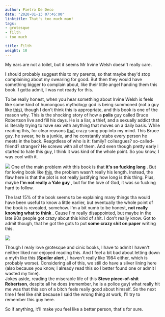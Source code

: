 ```yaml
---
author: Pietro De Deco
date: "2020-01-13 07:46:00"
linktitle: That's too much man!
tags:
- grotesque
- filth
- too much

title: Filth
weight: 10
---
```

My ears are not a toilet, but it seems Mr Irvine Welsh doesn't really care.
<!--more-->

I should probably suggest this to my parents, so that maybe they'd stop complaining about my swearing for good. But then they would have something bigger to complain about, like their little angel handing them this book. I gotta admit, I was not ready for this. 

To be really honest, when you hear something about Irvine Welsh is feels like some kind of humongous mythology god is being summoned (not a guy like [this](https://www.goodreads.com/author/show/591239.Fabio_Volo)), though I don't think this is appropriate, and this book is one of the reason why. This is the shocking story of how a **polis** guy called Bruce Robertson live and fill his days. He is a liar, a thief, and a sexually addict that is literally trying to have sex with anything that moves on a daily basis. While reading this, for clear reasons [that](https://www.youtube.com/watch?v=reHGIYHAR2Q) crazy song pop into my mind. This Bruce guy, he swear, he is a junkie, and he constantly stabs every person he meets in the back. Reagrdless of who is it: family? colleagues? so-called-friend? stranger? He screws with all of them. And even though pretty early I started to hate this guy, I think it was kind of the whole point. So you know, I was cool with it. 

![](/img/filth.jpg)
One of the main problem with this book is that **it's so fucking long** . But for loving book like [this](https://www.goodreads.com/book/show/2429135.The_Girl_with_the_Dragon_Tattoo), the problem wasn't really his length. Instead, the flaw here is that the plot is not really justifying how long is this thing. Plus, maybe **I'm not really a Yale guy** , but for the love of God, it was so fucking hard to follow. 

The last 15% of the book seems to be explaining many things tha would have been useful to know a little earlier, but eventually the whole point of the book is revealed, somehow.  I'm a bit numb to be honest, **not really knowing what to think** . Cause I'm really disappointed, but maybe in the late 90s people got crazy about this kind of shit. I don't really know. Got to admit though, that he got the guts to put **some crazy shit on paper** writing this. 

![](/img/tenia.jpg)

Though I realy love grotesque and cinic books, I have to admit I haven't neither liked nor enjoyed reading this. And I feel a bit bad about letting down a myth like this (**Spoiler alert** , I haven't really like 1984 either, which is probably worse). Considering all of this, we still do have a silver lining here (also because you know, I already read this so I better found one or admit I wasted my time). \
Jokes aside, reading the miserable life of this **Steve piece-of-shit Robertson**, despite all he does (remember, he is a police guy) what really hit me was that this son of a bitch feels really good about himself. So the next time I feel like shit because I said the wrong thing at work, I'll try to remember this guy here.

So if anything, it'll make you feel like a better person, that's for sure. 
